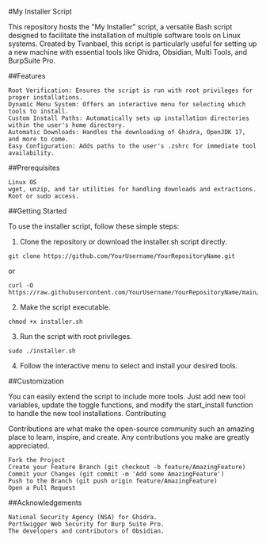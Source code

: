 #My Installer Script

This repository hosts the "My Installer" script, a versatile Bash script designed to facilitate the installation of multiple software tools on Linux systems. Created by Tvanbael, this script is particularly useful for setting up a new machine with essential tools like Ghidra, Obsidian, Multi Tools, and BurpSuite Pro.


##Features

    Root Verification: Ensures the script is run with root privileges for proper installations.
    Dynamic Menu System: Offers an interactive menu for selecting which tools to install.
    Custom Install Paths: Automatically sets up installation directories within the user's home directory.
    Automatic Downloads: Handles the downloading of Ghidra, OpenJDK 17, and more to come.
    Easy Configuration: Adds paths to the user's .zshrc for immediate tool availability.

##Prerequisites

    Linux OS
    wget, unzip, and tar utilities for handling downloads and extractions.
    Root or sudo access.

##Getting Started

  To use the installer script, follow these simple steps:

  1. Clone the repository or download the installer.sh script directly.

    git clone https://github.com/YourUsername/YourRepositoryName.git

  or

    curl -O https://raw.githubusercontent.com/YourUsername/YourRepositoryName/main/installer.sh

  2. Make the script executable.

    chmod +x installer.sh

  3. Run the script with root privileges.

    sudo ./installer.sh

  4. Follow the interactive menu to select and install your desired tools.


##Customization

  You can easily extend the script to include more tools. Just add new tool variables, update the toggle functions, and modify the start_install function to handle the new tool installations.
  Contributing

  Contributions are what make the open-source community such an amazing place to learn, inspire, and create. Any contributions you make are greatly appreciated.

    Fork the Project
    Create your Feature Branch (git checkout -b feature/AmazingFeature)
    Commit your Changes (git commit -m 'Add some AmazingFeature')
    Push to the Branch (git push origin feature/AmazingFeature)
    Open a Pull Request


##Acknowledgements

    National Security Agency (NSA) for Ghidra.
    PortSwigger Web Security for Burp Suite Pro.
    The developers and contributors of Obsidian.

